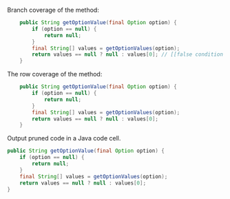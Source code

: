 Branch coverage of the method:
```java
    public String getOptionValue(final Option option) {
        if (option == null) {
            return null;
        }
        final String[] values = getOptionValues(option);
        return values == null ? null : values[0]; // [[false condition not covered]]
    }
```
The row coverage of the method:
```java
    public String getOptionValue(final Option option) {
        if (option == null) {
            return null;
        }
        final String[] values = getOptionValues(option);
        return values == null ? null : values[0];
    }
```
Output pruned code in a Java code cell.
```java
public String getOptionValue(final Option option) {
    if (option == null) {
        return null;
    }
    final String[] values = getOptionValues(option);
    return values == null ? null : values[0];
}
```
